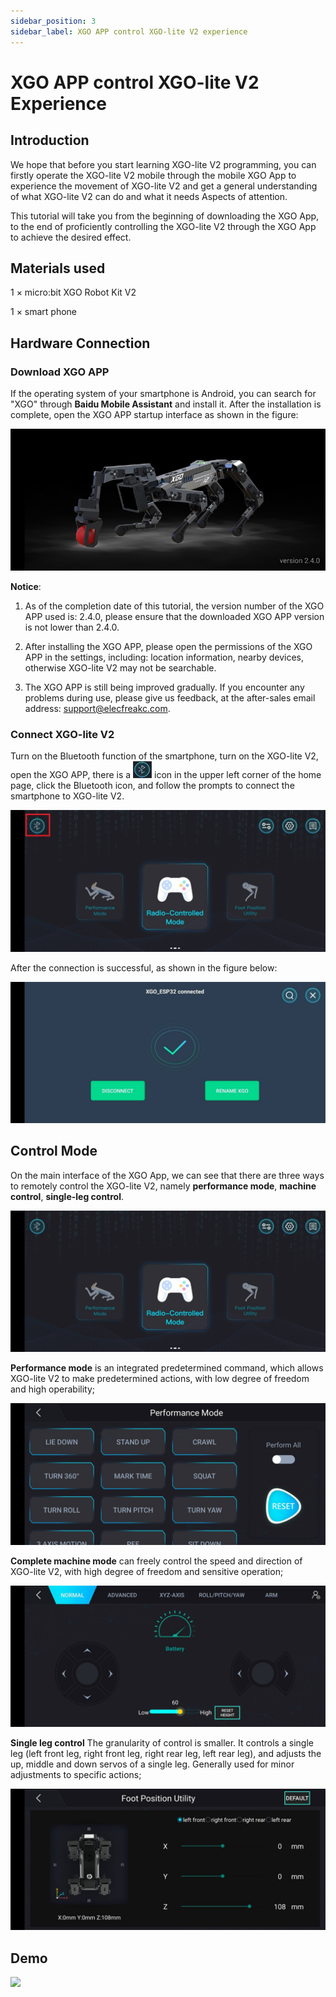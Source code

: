 ```yaml
---
sidebar_position: 3
sidebar_label: XGO APP control XGO-lite V2 experience
---
```


# XGO APP control XGO-lite V2 Experience

## Introduction

We hope that before you start learning XGO-lite V2 programming, you can firstly operate the XGO-lite V2 mobile through the mobile XGO App to experience the movement of XGO-lite V2 and get a general understanding of what XGO-lite V2 can do and what it needs Aspects of attention.

This tutorial will take you from the beginning of downloading the XGO App, to the end of proficiently controlling the XGO-lite V2 through the XGO App to achieve the desired effect.

## Materials used

1 × micro:bit XGO Robot Kit V2

1 × smart phone

## Hardware Connection

### Download XGO APP

If the operating system of your smartphone is Android, you can search for "XGO" through **Baidu Mobile Assistant** and install it. After the installation is complete, open the XGO APP startup interface as shown in the figure:

![](./../images/microbit-xgo-lite-v2-app-1.png)

**Notice**:

1. As of the completion date of this tutorial, the version number of the XGO APP used is: 2.4.0, please ensure that the downloaded XGO APP version is not lower than 2.4.0.

2. After installing the XGO APP, please open the permissions of the XGO APP in the settings, including: location information, nearby devices, otherwise XGO-lite V2 may not be searchable.
3. The XGO APP is still being improved gradually. If you encounter any problems during use, please give us feedback, at the after-sales email address: support@elecfreakc.com.

### Connect XGO-lite V2

Turn on the Bluetooth function of the smartphone, turn on the XGO-lite V2, open the XGO APP, there is a ![](./../images/microbit-xgo-lite-v2-app-2.png) icon in the upper left corner of the home page, click the Bluetooth icon, and follow the prompts to connect the smartphone to XGO-lite V2.

![](./../images/microbit-xgo-lite-v2-app-6.png)

After the connection is successful, as shown in the figure below:

![](./../images/microbit-xgo-lite-v2-app-4.png)

##  Control Mode

On the main interface of the XGO App, we can see that there are three ways to remotely control the XGO-lite V2, namely **performance mode**, **machine control**, **single-leg control**.

![](./../images/microbit-xgo-lite-v2-app-10.png)



**Performance mode** is an integrated predetermined command, which allows XGO-lite V2 to make predetermined actions, with low degree of freedom and high operability;

![](./../images/microbit-xgo-lite-v2-app-8.png)



**Complete machine mode** can freely control the speed and direction of XGO-lite V2, with high degree of freedom and sensitive operation;

![](./../images/microbit-xgo-lite-v2-app-9.png)

**Single leg control** The granularity of control is smaller. It controls a single leg (left front leg, right front leg, right rear leg, left rear leg), and adjusts the up, middle and down servos of a single leg. Generally used for minor adjustments to specific actions;

![](./../images/microbit-xgo-lite-v2-app-11.png)

## Demo

![](./../images/microbit-xgo-lite-v2-app-12.gif)
